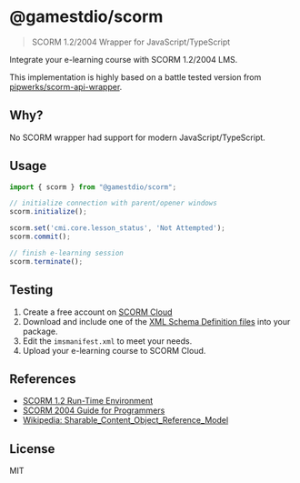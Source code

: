# @gamestdio/scorm

> SCORM 1.2/2004 Wrapper for JavaScript/TypeScript

Integrate your e-learning course with SCORM 1.2/2004 LMS.

This implementation is highly based on a battle tested version from
[pipwerks/scorm-api-wrapper](https://github.com/pipwerks/scorm-api-wrapper).

## Why?

No SCORM wrapper had support for modern JavaScript/TypeScript.

## Usage

```typescript
import { scorm } from "@gamestdio/scorm";

// initialize connection with parent/opener windows
scorm.initialize();

scorm.set('cmi.core.lesson_status', 'Not Attempted');
scorm.commit();

// finish e-learning session
scorm.terminate();
```

## Testing

1. Create a free account on [SCORM Cloud](https://cloud.scorm.com)
2. Download and include one of the [XML Schema Definition files](https://scorm.com/scorm-explained/technical-scorm/content-packaging/xml-schema-definition-files/) into your package.
3. Edit the `imsmanifest.xml` to meet your needs.
4. Upload your e-learning course to SCORM Cloud.

## References

- [SCORM 1.2 Run-Time Environment](http://xml.coverpages.org/SCORM-12-RunTimeEnv.pdf)
- [SCORM 2004 Guide for Programmers](https://www.adlnet.gov/public/uploads/SCORM_Users_Guide_for_Programmers.pdf)
- [Wikipedia: Sharable_Content_Object_Reference_Model](https://en.wikipedia.org/wiki/Sharable_Content_Object_Reference_Model)

## License

MIT
